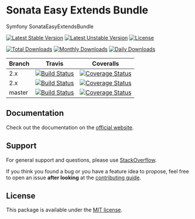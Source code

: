 # Sonata Easy Extends Bundle

Symfony SonataEasyExtendsBundle

[![Latest Stable Version](https://poser.pugx.org/sonata-project/easy-extends-bundle/v/stable)](https://packagist.org/packages/sonata-project/easy-extends-bundle)
[![Latest Unstable Version](https://poser.pugx.org/sonata-project/easy-extends-bundle/v/unstable)](https://packagist.org/packages/sonata-project/easy-extends-bundle)
[![License](https://poser.pugx.org/sonata-project/easy-extends-bundle/license)](https://packagist.org/packages/sonata-project/easy-extends-bundle)

[![Total Downloads](https://poser.pugx.org/sonata-project/easy-extends-bundle/downloads)](https://packagist.org/packages/sonata-project/easy-extends-bundle)
[![Monthly Downloads](https://poser.pugx.org/sonata-project/easy-extends-bundle/d/monthly)](https://packagist.org/packages/sonata-project/easy-extends-bundle)
[![Daily Downloads](https://poser.pugx.org/sonata-project/easy-extends-bundle/d/daily)](https://packagist.org/packages/sonata-project/easy-extends-bundle)

Branch | Travis | Coveralls |
------ | ------ | --------- |
2.x   | [![Build Status][travis_legacy_badge]][travis_legacy_link]     | [![Coverage Status][coveralls_legacy_badge]][coveralls_legacy_link]     |
2.x   | [![Build Status][travis_stable_badge]][travis_stable_link]     | [![Coverage Status][coveralls_stable_badge]][coveralls_stable_link]     |
master | [![Build Status][travis_unstable_badge]][travis_unstable_link] | [![Coverage Status][coveralls_unstable_badge]][coveralls_unstable_link] |

## Documentation

Check out the documentation on the [official website](https://sonata-project.org/bundles/easy-extends).

## Support

For general support and questions, please use [StackOverflow](http://stackoverflow.com/questions/tagged/sonata).

If you think you found a bug or you have a feature idea to propose, feel free to open an issue
**after looking** at the [contributing guide](CONTRIBUTING.md).

## License

This package is available under the [MIT license](LICENSE).

[travis_legacy_badge]: https://travis-ci.org/sonata-project/SonataEasyExtendsBundle.svg?branch=2.x
[travis_legacy_link]: https://travis-ci.org/sonata-project/SonataEasyExtendsBundle
[travis_stable_badge]: https://travis-ci.org/sonata-project/SonataEasyExtendsBundle.svg?branch=2.x
[travis_stable_link]: https://travis-ci.org/sonata-project/SonataEasyExtendsBundle
[travis_unstable_badge]: https://travis-ci.org/sonata-project/SonataEasyExtendsBundle.svg?branch=master
[travis_unstable_link]: https://travis-ci.org/sonata-project/SonataEasyExtendsBundle

[coveralls_legacy_badge]: https://coveralls.io/repos/github/sonata-project/SonataEasyExtendsBundle/badge.svg?branch=2.x
[coveralls_legacy_link]: https://coveralls.io/github/sonata-project/SonataEasyExtendsBundle?branch=2.x
[coveralls_stable_badge]: https://coveralls.io/repos/github/sonata-project/SonataEasyExtendsBundle/badge.svg?branch=2.x
[coveralls_stable_link]: https://coveralls.io/github/sonata-project/SonataEasyExtendsBundle?branch=2.x
[coveralls_unstable_badge]: https://coveralls.io/repos/github/sonata-project/SonataEasyExtendsBundle/badge.svg?branch=master
[coveralls_unstable_link]: https://coveralls.io/github/sonata-project/SonataEasyExtendsBundle?branch=master
